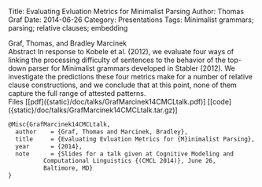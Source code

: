 Title: Evaluating Evluation Metrics for Minimalist Parsing
Author: Thomas Graf
Date: 2014-06-26
Category: Presentations
Tags: Minimalist grammars; parsing; relative clauses; embedding

<div markdown class="authors">
Graf, Thomas, and Bradley Marcinek
</div>

<div markdown class="abstract">
<span id="abstract-title">Abstract</span>
In response to Kobele et al. (2012), we evaluate four ways of linking the processing difficulty of sentences to the behavior of the top-down parser for Minimalist grammars developed in Stabler (2012).
We investigate the predictions these four metrics make for a number of relative clause constructions, and we conclude that at this point, none of them capture the full range of attested patterns.
</div>

<div markdown class="files">
<span id="files-title">Files</span>
[[pdf]({static}/doc/talks/GrafMarcinek14CMCLtalk.pdf)]
[[code]({static}/doc/talks/GrafMarcinek14CMCLtalk.tar.gz)]
</div>

~~~latex
@Misc{GrafMarcinek14CMCLtalk,
  author	= {Graf, Thomas and Marcinek, Bradley},
  title		= {Evaluating Evluation Metrics for {M}inimalist Parsing},
  year		= {2014},
  note		= {Slides for a talk given at Cognitive Modeling and
		  Computational Linguistics {(CMCL 2014)}, June 26,
		  Baltimore, MD}
}
~~~

